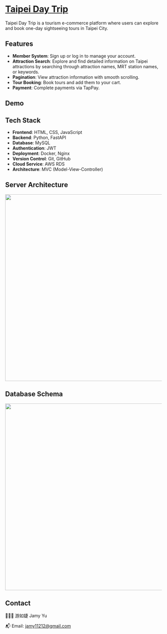 # [Taipei Day Trip](https://taipeidaytrip.shop/)

Taipei Day Trip is a tourism e-commerce platform where users can explore and book one-day sightseeing tours in Taipei City.

## Features

- **Member System**: Sign up or log in to manage your account.
- **Attraction Search**: Explore and find detailed information on Taipei attractions by searching through attraction names, MRT station names, or keywords.
- **Pagination**: View attraction information with smooth scrolling.
- **Tour Booking**: Book tours and add them to your cart.
- **Payment**: Complete payments via TapPay.

## Demo


## Tech Stack
- **Frontend**: HTML, CSS, JavaScript
- **Backend**: Python, FastAPI
- **Database**: MySQL
- **Authentication**: JWT
- **Deployment**: Docker, Nginx
- **Version Control**: Git, GitHub
- **Cloud Service**: AWS RDS
- **Architecture**: MVC (Model-View-Controller)
  


## Server Architecture
<img src="https://github.com/user-attachments/assets/befe0fc5-d86f-4155-935d-820c2d90d13b" width="600" />

## Database Schema
<img src="" width="600" />

## Contact
👩🏻‍💻 游如婕 Jamy Yu

📬 Email: jamy11212@gmail.com

